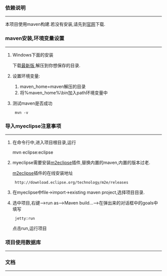 ### 依赖说明
---

本项目使用maven构建.若没有安装,请先到[官网][mvnurl]下载.

### maven安装,环境变量设置
---

1. Windows下面的安装

    下载[最新版][mvnurl],解压到你想保存的目录.  

2. 设置环境变量:  
	1. maven_home=maven解压的目录  
	2. 将%maven_home%\bin加入path环境变量中  

3. 测试maven是否成功

        mvn -v 

### 导入myeclipse注意事项
---

1. 在命令行中,进入项目根目录,运行
  
	mvn eclipse:eclipse  

2. myeclipse需要安装[m2eclipse][m2e]插件,替换内置的maven,内置的版本过老.

	[m2eclipse][m2e]插件的在线安装地址

		http://download.eclipse.org/technology/m2e/releases

3. 在myeclipse中file->import->existing maven project,选择项目目录.  

4. 选中项目,右键-->run as-->Maven build...-->在弹出来的对话框中的goals中填写

		jetty:run

	点击run,运行项目


### 项目使用数据库
---



### 文档
---


[mvnurl]: http://maven.apache.org/download.cgi
[m2e]: http://www.eclipse.org/m2e/
